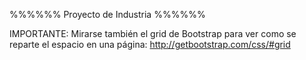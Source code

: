 %%%%%% Proyecto de Industria %%%%%%

IMPORTANTE: Mirarse también el grid de Bootstrap para ver como se reparte el espacio en una página: http://getbootstrap.com/css/#grid